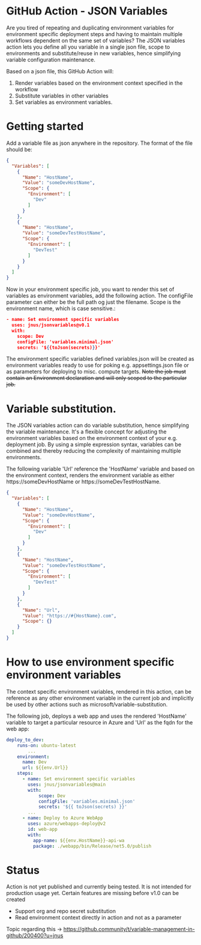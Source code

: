 # GitHub Action - JSON Variables
Are you tired of repeating and duplicating environment variables for environment specific deployment steps and having to maintain multiple workflows dependent on the same set of variables? The JSON variables action lets you define all you variable in a single json file, scope to environments and substitute/reuse in new variables, hence simplifying variable configuration maintenance.

Based on a json file, this GitHub Action will:
  1. Render variables based on the environment context specified in the workflow
  2. Substitute variables in other variables
  3. Set variables as environment variables.

# Getting started

Add a variable file as json anywhere in the repository.
The format of the file should be:

```json
{
  "Variables": [
    {
      "Name": "HostName",
      "Value": "someDevHostName",
      "Scope": {
        "Environment": [
          "Dev"
        ]
      }
    },
    {
      "Name": "HostName",
      "Value": "someDevTestHostName",
      "Scope": {
        "Environment": [
          "DevTest"
        ]
      }
    }
  ]
}
```


Now in your environment specific job, you want to render this set of variables as environment variables, add the following action. The configFile parameter can either be the full path og just the filename. Scope is the environment name, which is case sensitive.:

```json
- name: Set environment specific variables
  uses: jnus/jsonvariables@v0.1
  with:
    scope: Dev
    configFile: 'variables.minimal.json'
    secrets: '${{toJson(secrets)}}'
```
 
The environment specific variables defined variables.json will be created as environment variables ready to use for poking e.g. appsettings.json file or as parameters for deploying to misc. compute targets. ~~Note the job must contain an Environment declaration and will only scoped to the particular job.~~

# Variable substitution.
The JSON variables action can do variable substitution, hence simplifying the variable maintenance. It's a flexible concept for adjusting the environment variables based on the environment context of your e.g. deployment job. By using a simple expression syntax, variables can be combined and thereby reducing the complexity of maintaining multiple environments. 

The following variable 'Url' reference the 'HostName' variable and based on the environment context, renders the environment variable as either https://someDevHostName or https://someDevTestHostName. 

```json
{
  "Variables": [
    {
      "Name": "HostName",
      "Value": "someDevHostName",
      "Scope": {
        "Environment": [
          "Dev"
        ]
      }
    },
    {
      "Name": "HostName",
      "Value": "someDevTestHostName",
      "Scope": {
        "Environment": [
          "DevTest"
        ]
      }
    },
    {
      "Name": "Url",
      "Value": "https://#{HostName}.com",
      "Scope": {}
    }
  ]
}
```

# How to use environment specific environment variables
The context specific environment variables, rendered in this action, can be reference as any other environment variable in the current job and implicitly be used by other actions such as microsoft/variable-substitution.

The following job, deploys a web app and uses the rendered 'HostName' variable to target a particular resource in Azure and 'Url' as the fqdn for the web app:

```yaml
deploy_to_dev:
    runs-on: ubuntu-latest
        ...
    environment: 
      name: Dev
      url: ${{env.Url}}
    steps:
      - name: Set environment specific variables
        uses: jnus/jsonvariables@main
        with:
            scope: Dev
            configFile: 'variables.minimal.json'
            secrets: '${{ toJson(secrets) }}'
        ...
      - name: Deploy to Azure WebApp
        uses: azure/webapps-deploy@v2
        id: web-app
        with:
          app-name: ${{env.HostName}}-api-wa
          package: ./webapp/bin/Release/net5.0/publish
```

# Status
Action is not yet published and currently being tested. It is not intended for production usage yet. Certain features are missing before v1.0 can be created
- Support org and repo secret substitution
- Read environment context directly in action and not as a parameter

Topic regarding this -> https://github.community/t/variable-management-in-github/200400?u=jnus
